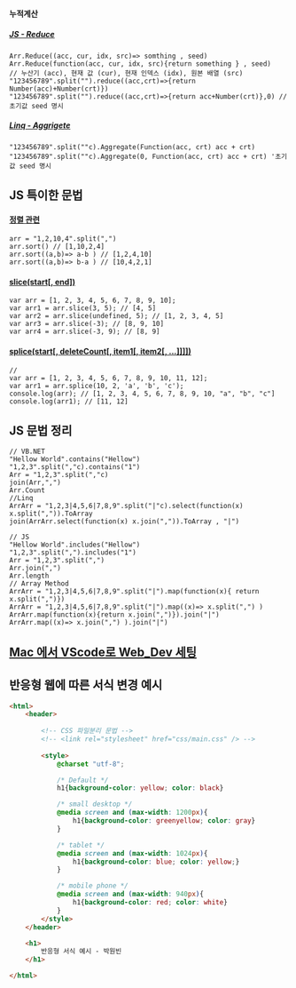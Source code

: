 
#### 누적계산
##### [JS - Reduce](https://developer.mozilla.org/ko/docs/Web/JavaScript/Reference/Global_Objects/Array/Reduce)  
```JS
Arr.Reduce((acc, cur, idx, src)=> somthing , seed)
Arr.Reduce(function(acc, cur, idx, src){return something } , seed)
// 누산기 (acc), 현재 값 (cur), 현재 인덱스 (idx), 원본 배열 (src)
"123456789".split("").reduce((acc,crt)=>{return Number(acc)+Number(crt)})
"123456789".split("").reduce((acc,crt)=>{return acc+Number(crt)},0) // 초기값 seed 명시
```
##### [Linq - Aggrigete](https://linqsamples.com/linq-to-objects/aggregation/Aggregate-seed-lambda-vb)
```VB
"123456789".split(""c).Aggregate(Function(acc, crt) acc + crt)
"123456789".split(""c).Aggregate(0, Function(acc, crt) acc + crt) '초기값 seed 명시
```

## JS 특이한 문법
#### [정렬 관련](https://hianna.tistory.com/409)
```JS
arr = "1,2,10,4".split(",")
arr.sort() // [1,10,2,4]
arr.sort((a,b)=> a-b ) // [1,2,4,10]
arr.sort((a,b)=> b-a ) // [10,4,2,1]
```

#### [slice(start[, end])](https://im-developer.tistory.com/103)
```JS
var arr = [1, 2, 3, 4, 5, 6, 7, 8, 9, 10];
var arr1 = arr.slice(3, 5); // [4, 5]
var arr2 = arr.slice(undefined, 5); // [1, 2, 3, 4, 5]
var arr3 = arr.slice(-3); // [8, 9, 10]
var arr4 = arr.slice(-3, 9); // [8, 9]
```

#### [splice(start[, deleteCount[, item1[, item2[, ...]]]])](https://im-developer.tistory.com/103)
```JS
// 
var arr = [1, 2, 3, 4, 5, 6, 7, 8, 9, 10, 11, 12];
var arr1 = arr.splice(10, 2, 'a', 'b', 'c');
console.log(arr); // [1, 2, 3, 4, 5, 6, 7, 8, 9, 10, "a", "b", "c"]
console.log(arr1); // [11, 12]
```

## JS 문법 정리
```JS
// VB.NET
"Hellow World".contains("Hellow")
"1,2,3".split(","c).contains("1")
Arr = "1,2,3".split(","c)
join(Arr,",")
Arr.Count
//Linq
ArrArr = "1,2,3|4,5,6|7,8,9".split("|"c).select(function(x) x.split(",")).ToArray
join(ArrArr.select(function(x) x.join(",")).ToArray , "|")

// JS
"Hellow World".includes("Hellow")
"1,2,3".split(",").includes("1")
Arr = "1,2,3".split(",")
Arr.join(",")
Arr.length
// Array Method
ArrArr = "1,2,3|4,5,6|7,8,9".split("|").map(function(x){ return x.split(",")})
ArrArr = "1,2,3|4,5,6|7,8,9".split("|").map((x)=> x.split(",") )
ArrArr.map(function(x){return x.join(",")}).join("|")
ArrArr.map((x)=> x.join(",") ).join("|")
```


## [Mac 에서 VScode로 Web_Dev 세팅](https://www.youtube.com/watch?v=J8JPPcxr8Q8)

## 반응형 웹에 따른 서식 변경 예시
```html
<html>
    <header>
    
        <!-- CSS 파일분리 문법 -->
        <!-- <link rel="stylesheet" href="css/main.css" /> -->
        
        <style>
            @charset "utf-8";

            /* Default */
            h1{background-color: yellow; color: black}

            /* small desktop */
            @media screen and (max-width: 1200px){
                h1{background-color: greenyellow; color: gray}
            }

            /* tablet */
            @media screen and (max-width: 1024px){
                h1{background-color: blue; color: yellow;}
            }

            /* mobile phone */
            @media screen and (max-width: 940px){
                h1{background-color: red; color: white}
            }
        </style>
    </header>

    <h1>
        반응형 서식 예시 - 박원빈
    </h1>

</html>
```
